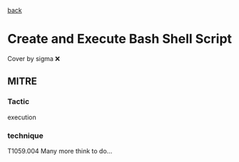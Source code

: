 [back](../index.md)
# Create and Execute Bash Shell Script
Cover by sigma :x: 
## MITRE
### Tactic
execution
### technique
T1059.004
Many more think to do...